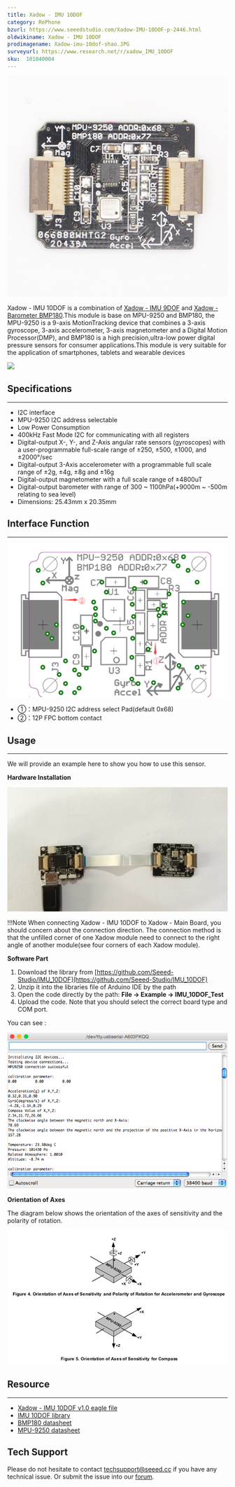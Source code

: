 ```yaml
---
title: Xadow - IMU 10DOF
category: RePhone
bzurl: https://www.seeedstudio.com/Xadow-IMU-10DOF-p-2446.html
oldwikiname: Xadow - IMU 10DOF
prodimagename: Xadow-imu-10dof-shao.JPG
surveyurl: https://www.research.net/r/xadow_IMU_10DOF
sku:  101040004
---
```


![](https://github.com/SeeedDocument/Xadow_IMU_10DOF/raw/master/img/Xadow-imu-10dof-shao.JPG)

Xadow - IMU 10DOF is a combination of [Xadow - IMU 9DOF](http://wiki.seeedstudio.com/wiki/Xadow_-_IMU_9DOF) and [Xadow - Barometer BMP180](http://wiki.seeedstudio.com/wiki/Xadow_-_Barometer_BMP180).This module is base on MPU-9250 and BMP180, the MPU-9250 is a 9-axis MotionTracking device that combines a 3-axis gyroscope, 3-axis accelerometer, 3-axis magnetometer and a Digital Motion Processor(DMP), and BMP180 is a high precision,ultra-low power digital pressure sensors for consumer applications.This module is very suitable for the application of smartphones, tablets and wearable devices

[![](https://github.com/SeeedDocument/Seeed-WiKi/raw/master/docs/images/300px-Get_One_Now_Banner-ragular.png)](https://www.seeedstudio.com/Xadow-IMU-10DOF-p-2446.html)

## Specifications
---
- I2C interface
- MPU-9250 I2C address selectable
- Low Power Consumption
- 400kHz Fast Mode I2C for communicating with all registers
- Digital-output X-, Y-, and Z-Axis angular rate sensors (gyroscopes) with a user-programmable full-scale range of ±250, ±500, ±1000, and ±2000°/sec
- Digital-output 3-Axis accelerometer with a programmable full scale range of ±2g, ±4g, ±8g and ±16g
- Digital-output magnetometer with a full scale range of ±4800uT
- Digital-output barometer with range of 300 ~ 1100hPa(+9000m ~ -500m relating to sea level)
- Dimensions: 25.43mm x 20.35mm

## Interface Function
---
![](https://github.com/SeeedDocument/Xadow_IMU_10DOF/raw/master/img/Xadow-IMU_10DOF_Interface.png)

- ①：MPU-9250 I2C address select Pad(default 0x68)
- ②：12P FPC bottom contact

## Usage
---
We will provide an example here to show you how to use this sensor.

**Hardware Installation**

![](https://github.com/SeeedDocument/Xadow_IMU_10DOF/raw/master/img/Xadow-IMU_10DOF_installation.png)

!!!Note
    When connecting Xadow - IMU 10DOF to Xadow - Main Board, you should concern about the connection direction. The connection method is that the unfilled corner of one Xadow module need to connect to the right angle of another module(see four corners of each Xadow module).

**Software Part**
1. Download the library from [https://github.com/Seeed-Studio/IMU_10DOF](https://github.com/Seeed-Studio/IMU_10DOF)
2. Unzip it into the libraries file of Arduino IDE by the path
2. Open the code directly by the path: **File -> Example -> IMU_10DOF_Test**
2. Upload the code. Note that you should select the correct board type and COM port.

You can see :

![](https://github.com/SeeedDocument/Xadow_IMU_10DOF/raw/master/img/Imu-10dof-test.png)

**Orientation of Axes**

The diagram below shows the orientation of the axes of sensitivity and the polarity of rotation.

![](https://github.com/SeeedDocument/Xadow_IMU_10DOF/raw/master/img/Imu-10dof-dir-axes.png)


## Resource
---
- [Xadow - IMU 10DOF v1.0 eagle file](https://github.com/SeeedDocument/Xadow_IMU_10DOF/raw/master/res/Xadow_-_IMU_10DOF_v1.0_sch_pcb.zip)
- [IMU 10DOF library](https://github.com/SeeedDocument/Xadow_IMU_10DOF/raw/master/res/IMU_10DOF_Library.zip)
- [BMP180 datasheet](https://github.com/SeeedDocument/Xadow_IMU_10DOF/raw/master/res/BMP180.pdf)
- [MPU-9250 datasheet](https://github.com/SeeedDocument/Xadow_IMU_10DOF/raw/master/res/MPU-9250A_Product_Specification.pdf)

## Tech Support
Please do not hesitate to contact [techsupport@seeed.cc](techsupport@seeed.cc) if you have any technical issue. Or submit the issue into our [forum](http://forum.seeedstudio.com/). 